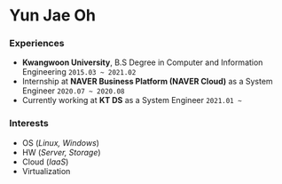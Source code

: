 

# Yun Jae Oh
### Experiences
- **Kwangwoon University**, B.S Degree in Computer and Information Engineering ```2015.03 ~ 2021.02```
- Internship at **NAVER Business Platform (NAVER Cloud)** as a System Engineer ```2020.07 ~ 2020.08```
- Currently working at **KT DS** as a System Engineer ```2021.01 ~ ```

### Interests
- OS (*Linux, Windows*)
- HW (*Server, Storage*)
- Cloud (*IaaS*)
- Virtualization
